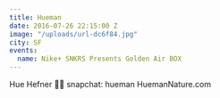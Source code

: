 ```yaml
---
title: Hueman
date: 2016-07-26 22:15:00 Z
image: "/uploads/url-dc6f84.jpg"
city: SF
events:
  name: Nike+ SNKRS Presents Golden Air BOX
---
```


Hue Hefner 👩🏻 snapchat: hueman HuemanNature.com